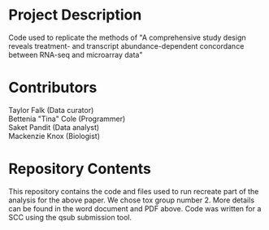 # Project Description

Code used to replicate the methods of "A comprehensive study design reveals treatment- and transcript abundance-dependent concordance between RNA-seq and microarray data"

# Contributors

Taylor Falk (Data curator)  
Bettenia "Tina" Cole (Programmer)  
Saket Pandit (Data analyst)  
Mackenzie Knox (Biologist)  

# Repository Contents

This repository contains the code and files used to run recreate part of the analysis for the above paper. We chose tox group number 2. More details can be found in the word document and PDF above. Code was written for a SCC using the qsub submission tool.


